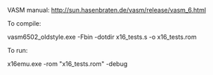 VASM manual: http://sun.hasenbraten.de/vasm/release/vasm_6.html

To compile:

vasm6502_oldstyle.exe -Fbin -dotdir x16_tests.s -o x16_tests.rom

To run:

x16emu.exe -rom "x16_tests.rom" -debug

